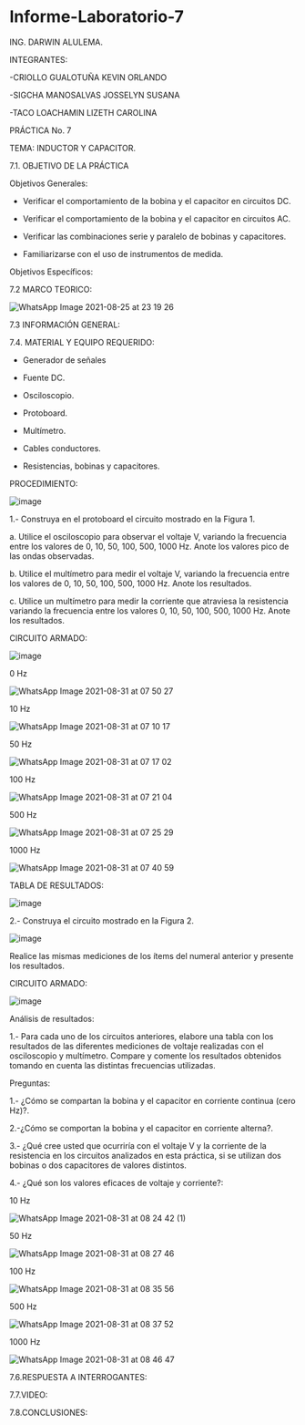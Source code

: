 # Informe-Laboratorio-7
ING. DARWIN ALULEMA.

INTEGRANTES:

-CRIOLLO GUALOTUÑA KEVIN ORLANDO

-SIGCHA MANOSALVAS JOSSELYN SUSANA

-TACO LOACHAMIN LIZETH CAROLINA

PRÁCTICA No. 7

TEMA: INDUCTOR Y CAPACITOR. 

7.1. OBJETIVO DE LA PRÁCTICA

Objetivos Generales:

-	Verificar el comportamiento de la bobina y el capacitor en circuitos DC.


-	Verificar el comportamiento de la bobina y el capacitor en circuitos AC.


-	Verificar las combinaciones serie y  paralelo de bobinas y capacitores.


-	Familiarizarse con el uso de instrumentos de medida.


	

Objetivos Específicos:


7.2 MARCO TEORICO:

![WhatsApp Image 2021-08-25 at 23 19 26](https://user-images.githubusercontent.com/85263529/131383412-9875a380-7d21-4d05-9014-72e39f9b417d.jpeg)


7.3 INFORMACIÓN GENERAL:


7.4. MATERIAL Y EQUIPO REQUERIDO:

-	Generador de señales

-	Fuente DC.


-	Osciloscopio.


-	Protoboard.


-	Multímetro.


-	Cables conductores.


-	Resistencias, bobinas y capacitores.

PROCEDIMIENTO:

![image](https://user-images.githubusercontent.com/85263529/131515975-3efa9439-3673-48df-a419-d2de7dd628d1.png)


1.- Construya en el protoboard el circuito mostrado en la Figura 1.


   a.	Utilice el osciloscopio para observar el voltaje V, variando la frecuencia entre los valores de 0, 10, 50, 100, 500, 1000 Hz. Anote los valores pico de las ondas observadas.
   
   
   b.	Utilice el multímetro para medir el voltaje V, variando la frecuencia entre los valores de 0, 10, 50, 100, 500, 1000 Hz. Anote los resultados.
   
   
   c.	Utilice un multímetro para medir la corriente que atraviesa la resistencia variando la frecuencia entre los valores 0, 10, 50, 100, 500, 1000 Hz. Anote los resultados.




CIRCUITO ARMADO:

![image](https://user-images.githubusercontent.com/85263529/131446446-690354e9-8e21-4d0f-a7fa-2dd889164251.png)

0 Hz

![WhatsApp Image 2021-08-31 at 07 50 27](https://user-images.githubusercontent.com/85263529/131507273-155b1ab5-97d4-4aaf-bce4-01fbe25d15c0.jpeg)


10 Hz

![WhatsApp Image 2021-08-31 at 07 10 17](https://user-images.githubusercontent.com/85263529/131502905-33f6d561-b112-476b-a3c8-be0019a44b8b.jpeg)

50 Hz

![WhatsApp Image 2021-08-31 at 07 17 02](https://user-images.githubusercontent.com/85263529/131503218-af3e6cba-7fbb-4379-996c-198c1b4cef35.jpeg)

100 Hz

![WhatsApp Image 2021-08-31 at 07 21 04](https://user-images.githubusercontent.com/85263529/131503333-61f2521b-ff58-46c8-a548-8b61b0693765.jpeg)

500 Hz

![WhatsApp Image 2021-08-31 at 07 25 29](https://user-images.githubusercontent.com/85263529/131507008-1f114621-9186-4a86-8015-82bb60e637a0.jpeg)

1000 Hz

![WhatsApp Image 2021-08-31 at 07 40 59](https://user-images.githubusercontent.com/85263529/131507132-1a79c5c9-9259-4037-adda-9175c2e9ff67.jpeg)


TABLA DE RESULTADOS:

![image](https://user-images.githubusercontent.com/85263529/131506739-df5c8ca0-416b-4919-9991-15539c732f1f.png)

2.- Construya el circuito mostrado en la Figura 2.


![image](https://user-images.githubusercontent.com/85263529/131514917-9a3445c6-14ee-4aa1-ae40-e47d050174ae.png)


Realice las mismas mediciones de los ítems del numeral anterior y presente los resultados.

CIRCUITO ARMADO:

![image](https://user-images.githubusercontent.com/85263529/131516201-9c4c027c-e636-4dde-a0c1-433cb7b7cb84.png)


Análisis de resultados:


1.- Para cada uno de los circuitos anteriores, elabore una tabla con los resultados de las diferentes mediciones de voltaje realizadas con el osciloscopio y multímetro. Compare y comente los resultados obtenidos tomando en cuenta las distintas frecuencias utilizadas.


 Preguntas: 
 
   1.- ¿Cómo se compartan la bobina y el capacitor en corriente continua (cero Hz)?.
           
           
   2.-¿Cómo se comportan la bobina y el capacitor en corriente alterna?.
           
   3.- ¿Qué cree usted que ocurriría con el voltaje V y la corriente de la resistencia en los circuitos analizados en esta práctica, si se utilizan dos bobinas o dos capacitores de valores distintos.
           
           
   4.- ¿Qué son los valores eficaces de voltaje y corriente?:








10 Hz

![WhatsApp Image 2021-08-31 at 08 24 42 (1)](https://user-images.githubusercontent.com/85263529/131511984-953a898c-5f3f-409f-be3b-a9db03d9af7f.jpeg)

50 Hz

![WhatsApp Image 2021-08-31 at 08 27 46](https://user-images.githubusercontent.com/85263529/131512085-3af5be11-d744-4654-9057-b2e7186e3499.jpeg)

100 Hz

![WhatsApp Image 2021-08-31 at 08 35 56](https://user-images.githubusercontent.com/85263529/131513937-490c2462-8019-4b4f-aef1-dbb698a9a032.jpeg)
 
 500 Hz
 
 ![WhatsApp Image 2021-08-31 at 08 37 52](https://user-images.githubusercontent.com/85263529/131514142-d05d204b-1ec1-42cf-b312-5364f78eb445.jpeg)

 
 1000 Hz

![WhatsApp Image 2021-08-31 at 08 46 47](https://user-images.githubusercontent.com/85263529/131514243-c64e11ea-5493-4e7d-8db9-bef7f6723d59.jpeg)






7.6.RESPUESTA A INTERROGANTES:

7.7.VIDEO:



7.8.CONCLUSIONES:





